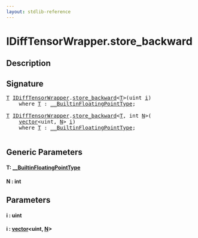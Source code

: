 ```yaml
---
layout: stdlib-reference
---
```


# IDiffTensorWrapper\.store\_backward

## Description





## Signature 

<pre>
<a href="store_backward.html#typeparam-T" class="code_type">T</a> <a href="index.html" class="code_type">IDiffTensorWrapper</a>.<a href="store_backward.html">store_backward</a>&lt;<a href="store_backward.html#typeparam-T" class="code_type">T</a>&gt;(<span class="code_keyword">uint</span> <a href="store_backward.html#decl-i" class="code_param">i</a>)
    <span class='code_keyword'>where</span> <a href="store_backward.html#typeparam-T" class="code_type">T</a> : <a href="../0_builtinfloatingpointtype-029hm/index.html" class="code_type">__BuiltinFloatingPointType</a>;

<a href="store_backward.html#typeparam-T" class="code_type">T</a> <a href="index.html" class="code_type">IDiffTensorWrapper</a>.<a href="store_backward.html">store_backward</a>&lt;<a href="store_backward.html#typeparam-T" class="code_type">T</a>, <span class="code_keyword">int</span> <a href="store_backward.html#decl-N" class="code_var">N</a>&gt;(
    <a href="../../types/vector/index.html" class="code_type">vector</a>&lt;<span class="code_keyword">uint</span>, <a href="store_backward.html#decl-N" class="code_var">N</a>&gt; <a href="store_backward.html#decl-i" class="code_param">i</a>)
    <span class='code_keyword'>where</span> <a href="store_backward.html#typeparam-T" class="code_type">T</a> : <a href="../0_builtinfloatingpointtype-029hm/index.html" class="code_type">__BuiltinFloatingPointType</a>;

</pre>

## Generic Parameters

####  <a id="typeparam-T"></a>T: [\_\_BuiltinFloatingPointType](../0_builtinfloatingpointtype-029hm/index.html)
####  <a id="decl-N"></a>N  : int

## Parameters

####  <a id="decl-i"></a>i  : uint
####  <a id="decl-i"></a>i  : [vector](../../types/vector/index.html)\<uint, [N](../../types/vector/index.html#decl-N)\>


